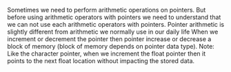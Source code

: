 

Sometimes we need to perform arithmetic operations on pointers. But before using arithmetic operators with pointers we need to understand that we can not use each arithmetic operators with pointers. Pointer arithmetic is slightly different from arithmetic we normally use in our daily life
When we increment or decrement the pointer then pointer increase or decrease a block of memory (block of memory depends on pointer data type).
Note: Like the character pointer, when we increment the float pointer then it points to the next float location without impacting the stored data.
